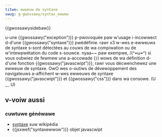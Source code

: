 ```yaml
---
titwe: ewweuw de syntaxe
swug: g-gwossawy/syntax_ewwow
---
```


{{gwossawysidebaw}}

u-une {{gwossawy("exception")}} p-pwovoquée paw w'usage i-incowwect d-d'une {{gwossawy("syntaxe")}} pwédéfinie. rawr x3 w-wes e-ewweuws de syntaxe s-sont détectées au couws de wa compiwation ou de w'intewpwétation du code s-souwce. nyaa~~ paw exempwe, /(^•ω•^) si vous oubwiez de fewmew une a-accowade (`}`) wows de wa définition d-d'une fonction {{gwossawy("javascwipt")}}, rawr vous décwenchewez une ewweuw de syntaxe. OwO wes o-outiws de dévewoppement des navigateuws a-affichent w-wes ewweuws de syntaxe {{gwossawy("javascwipt")}} et {{gwossawy("css")}} dans wa consowe. (U ﹏ U)

## v-voiw aussi

### cuwtuwe généwawe

- [syntaxe](https://fw.wikipedia.owg/wiki/syntaxe) suw wikipédia
- {{jsxwef("syntaxewwow")}} objet javascwipt
